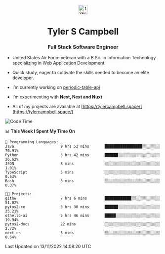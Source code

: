 <p align="center">
<a href="https://www.linkedin.com/in/t36campbell" target="blank"><img align="center" src="https://ik.imagekit.io/t36campbell/Portfolio/linkedin.png.original_m8bbGgPh6.png" alt="t36campbell" height="30" width="30" /></a>
</p>
<h1 align="center">Tyler S Campbell</h1>
<h3 align="center">Full Stack Software Engineer</h3>

* United States Air Force veteran with a B.Sc. in Information Technology specializing in Web Application Development. 

* Quick study, eager to cultivate the skills needed to become an elite developer.

* I’m currently working on [periodic-table-api](https://github.com/t36campbell/periodic-table-api)

* I’m experimenting with **Nest, Next and Nuxt**

* All of my projects are available at [https://tylercampbell.space/](https://tylercampbell.space/)

<!--START_SECTION:waka-->
![Code Time](http://img.shields.io/badge/Code%20Time-1%2C988%20hrs%2055%20mins-blue)

📊 **This Week I Spent My Time On** 

```text
💬 Programming Languages: 
Java                     9 hrs 53 mins       █████████████████░░░░░░░░   70.91% 
Python                   3 hrs 42 mins       ██████░░░░░░░░░░░░░░░░░░░   26.62% 
JSON                     8 mins              ░░░░░░░░░░░░░░░░░░░░░░░░░   1.01% 
TypeScript               5 mins              ░░░░░░░░░░░░░░░░░░░░░░░░░   0.63% 
Bash                     3 mins              ░░░░░░░░░░░░░░░░░░░░░░░░░   0.37%

🐱‍💻 Projects: 
githw                    7 hrs 6 mins        ████████████░░░░░░░░░░░░░   51.02% 
pytos2-ce                3 hrs 30 mins       ██████░░░░░░░░░░░░░░░░░░░   25.21% 
othello-ai               2 hrs 46 mins       █████░░░░░░░░░░░░░░░░░░░░   19.94% 
pytos2-docs              22 mins             ░░░░░░░░░░░░░░░░░░░░░░░░░   2.72% 
next-cs                  5 mins              ░░░░░░░░░░░░░░░░░░░░░░░░░   0.64%

```


 Last Updated on 13/11/2022 14:08:20 UTC
<!--END_SECTION:waka-->
